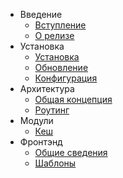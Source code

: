- Введение
    - [Вступление](/framework/2.0/intro)
    - [О релизе](/framework/2.0/releases)
- Установка
    - [Установка](/framework/2.0/installation)
    - [Обновление](/framework/2.0/upgrade)
    - [Конфигурация](/framework/2.0/configuration)
- Архитектура
    - [Общая концепция](/framework/2.0/concept)
    - [Роутинг](/framework/2.0/routing)
- Модули
    - [Кеш](/framework/2.0/cache)
- Фронтэнд
    - [Общие сведения](/framework/2.0/frontend-concept)
    - [Шаблоны](/framework/2.0/frontend-templates)